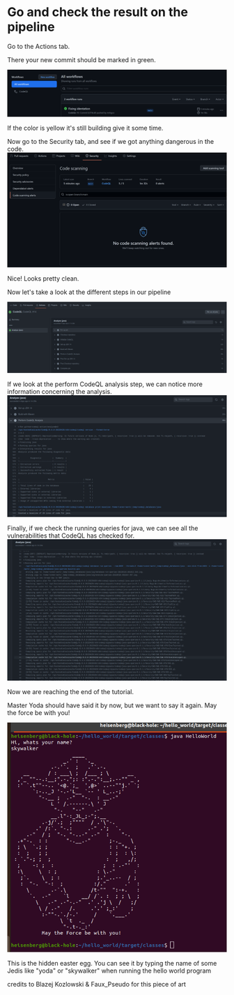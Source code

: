 # Go and check the result on the pipeline

Go to the Actions tab.  

There your new commit should be marked in green.  

![action](assets/actions2.png)

If the color is yellow it's still building give it some time.

Now go to the Security tab, and see if we got anything dangerous in the code.
![action](assets/security.png)

Nice!
Looks pretty clean.

Now let's take a look at the different steps in our pipeline

![action](assets/codeQLSteps.png)

If we look at the perform CodeQL analysis step, we can notice more information concerning the analysis.
![action](assets/codeQLAnalysis.png)

Finally, if we check the running queries for java, we can see all the vulnerabilities that CodeQL has checked for.
![action](assets/checkedVulnerabilities.png)

Now we are reaching the end of the tutorial.

Master Yoda should have said it by now, but we want to say it again. May the force be with you!

![action](assets/yoda.png)

This is the hidden easter egg. You can see it by typing the name of some Jedis like "yoda" or "skywalker" when running the hello world program

credits to Blazej Kozlowski & Faux_Pseudo for this piece of art
